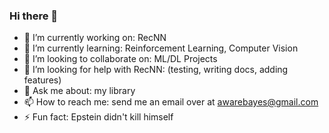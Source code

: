 ### Hi there 👋

- 🔭 I’m currently working on: RecNN
- 🌱 I’m currently learning: Reinforcement Learning, Computer Vision
- 👯 I’m looking to collaborate on: ML/DL Projects
- 🤔 I’m looking for help with RecNN: (testing, writing docs, adding features)
- 💬 Ask me about: my library
- 📫 How to reach me: send me an email over at awarebayes@gmail.com
- ⚡ Fun fact: Epstein didn't kill himself
